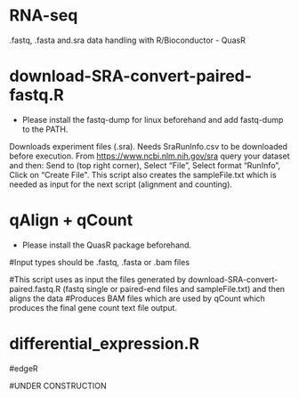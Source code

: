 # RNA-seq
.fastq, .fasta and.sra data handling with R/Bioconductor - QuasR

# download-SRA-convert-paired-fastq.R

* Please install the fastq-dump for linux beforehand and add fastq-dump to the PATH.

Downloads experiment files (.sra).
Needs SraRunInfo.csv to be downloaded before execution.
From https://www.ncbi.nlm.nih.gov/sra query your dataset and then: Send to (top right corner), Select “File”,  Select format “RunInfo”,  Click on “Create File".
This script also creates the sampleFile.txt which is needed as input for the next script (alignment and counting).

# qAlign + qCount
* Please install the QuasR package beforehand.

#Input types should be .fastq, .fasta or .bam files

#This script uses as input the files generated by download-SRA-convert-paired.fastq.R (fastq single or paired-end files and sampleFile.txt) and then aligns the data
#Produces BAM files which are used by qCount which produces the final gene count text file output.

# differential_expression.R
#edgeR

#UNDER CONSTRUCTION
